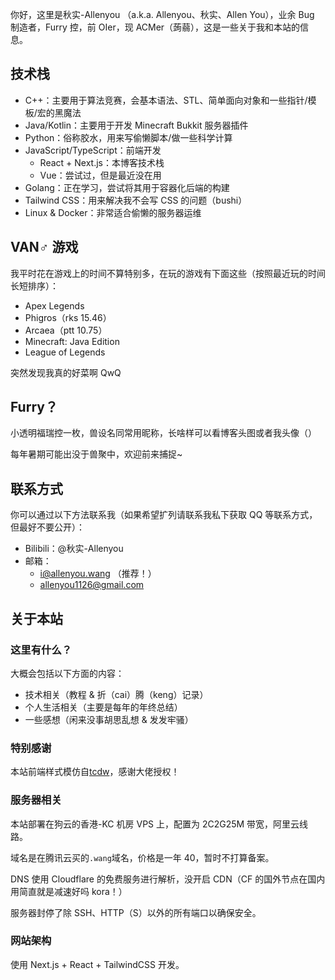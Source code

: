 你好，这里是秋实-Allenyou （a.k.a. Allenyou、秋实、Allen You），业余 Bug 制造者，Furry 控，前 OIer，现 ACMer（蒟蒻），这是一些关于我和本站的信息。

## 技术栈

- C++：主要用于算法竞赛，会基本语法、STL、简单面向对象和一些指针/模板/宏的黑魔法
- Java/Kotlin：主要用于开发 Minecraft Bukkit 服务器插件
- Python：俗称胶水，用来写偷懒脚本/做一些科学计算
- JavaScript/TypeScript：前端开发
  - React + Next.js：本博客技术栈
  - Vue：尝试过，但是最近没在用
- Golang：正在学习，尝试将其用于容器化后端的构建
- Tailwind CSS：用来解决我不会写 CSS 的问题（bushi）
- Linux & Docker：非常适合偷懒的服务器运维

## VAN♂ 游戏

我平时花在游戏上的时间不算特别多，在玩的游戏有下面这些（按照最近玩的时间长短排序）：

- Apex Legends
- Phigros（rks 15.46）
- Arcaea（ptt 10.75）
- Minecraft: Java Edition
- League of Legends

突然发现我真的好菜啊 QwQ

## Furry？

小透明福瑞控一枚，兽设名同常用昵称，长啥样可以看博客头图或者我头像（）

每年暑期可能出没于兽聚中，欢迎前来捕捉~

## 联系方式

你可以通过以下方法联系我（如果希望扩列请联系我私下获取 QQ 等联系方式，但最好不要公开）：

- Bilibili：@秋实-Allenyou
- 邮箱：
  - i@allenyou.wang （推荐！）
  - allenyou1126@gmail.com

## 关于本站

### 这里有什么？

大概会包括以下方面的内容：

- 技术相关（教程 & 折（cai）腾（keng）记录）
- 个人生活相关（主要是每年的年终总结）
- 一些感想（闲来没事胡思乱想 & 发发牢骚）

### 特别感谢

本站前端样式模仿自[tcdw](https://www.tcdw.net)，感谢大佬授权！

### 服务器相关

本站部署在狗云的香港-KC 机房 VPS 上，配置为 2C2G25M 带宽，阿里云线路。

域名是在腾讯云买的`.wang`域名，价格是一年 40，暂时不打算备案。

DNS 使用 Cloudflare 的免费服务进行解析，没开启 CDN（CF 的国外节点在国内用简直就是减速好吗 kora！）

服务器封停了除 SSH、HTTP（S）以外的所有端口以确保安全。

### 网站架构

使用 Next.js + React + TailwindCSS 开发。
